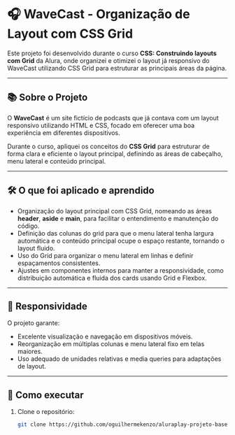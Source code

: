 # 🎧 WaveCast - Organização de Layout com CSS Grid

Este projeto foi desenvolvido durante o curso **CSS: Construindo layouts com Grid** da Alura, onde organizei e otimizei o layout já responsivo do WaveCast utilizando CSS Grid para estruturar as principais áreas da página.

---

## 📚 Sobre o Projeto

O **WaveCast** é um site fictício de podcasts que já contava com um layout responsivo utilizando HTML e CSS, focado em oferecer uma boa experiência em diferentes dispositivos.

Durante o curso, apliquei os conceitos do **CSS Grid** para estruturar de forma clara e eficiente o layout principal, definindo as áreas de cabeçalho, menu lateral e conteúdo principal.

---

## 🛠️ O que foi aplicado e aprendido

- Organização do layout principal com CSS Grid, nomeando as áreas **header**, **aside** e **main**, para facilitar o entendimento e manutenção do código.
- Definição das colunas do grid para que o menu lateral tenha largura automática e o conteúdo principal ocupe o espaço restante, tornando o layout fluido.
- Uso do Grid para organizar o menu lateral em linhas e definir espaçamentos consistentes.
- Ajustes em componentes internos para manter a responsividade, como distribuição automática e fluida dos cards usando Grid e Flexbox.

---

## 📱 Responsividade

O projeto garante:

- Excelente visualização e navegação em dispositivos móveis.
- Reorganização em múltiplas colunas e menu lateral fixo em telas maiores.
- Uso adequado de unidades relativas e media queries para adaptações de layout.

---

## 🚀 Como executar

1. Clone o repositório:
   ```bash
   git clone https://github.com/oguilhermekenzo/aluraplay-projeto-base.git
